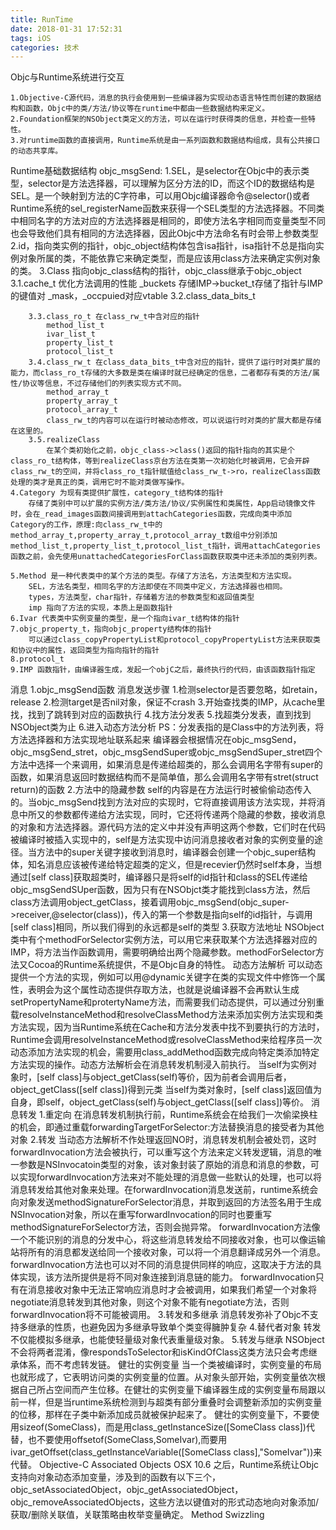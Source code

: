 ```yaml
---
title: RunTime
date: 2018-01-31 17:52:31
tags: iOS
categories: 技术
---
```


Objc与Runtime系统进行交互

	1.Objective-C源代码，消息的执行会使用到一些编译器为实现动态语言特性而创建的数据结构和函数，Objc中的类/方法/协议等在runtime中都由一些数据结构来定义。
	2.Foundation框架的NSObject类定义的方法，可以在运行时获得类的信息，并检查一些特性。
	3.对runtime函数的直接调用，Runtime系统是由一系列函数和数据结构组成，具有公共接口的动态共享库。
Runtime基础数据结构    objc_msgSend:
	1.SEL，是selector在Objc中的表示类型，selector是方法选择器，可以理解为区分方法的ID，而这个ID的数据结构是SEL。是一个映射到方法的C字符串，可以用Objc编译器命令@selector()或者Runtime系统的sel_registerName函数来获得一个SEL类型的方法选择器。不同类中相同名字的方法对应的方法选择器是相同的，即使方法名字相同而变量类型不同也会导致他们具有相同的方法选择器，因此Objc中方法命名有时会带上参数类型
	2.id，指向类实例的指针，objc_object结构体包含isa指针，isa指针不总是指向实例对象所属的类，不能依靠它来确定类型，而是应该用class方法来确定实例对象的类。
	3.Class 指向objc_class结构的指针，objc_class继承于objc_object
		3.1.cache_t 优化方法调用的性能
			_buckets 存储IMP->bucket_t存储了指针与IMP的键值对
			_mask，_occpuied对应vtable
		3.2.class_data_bits_t
	
		3.3.class_ro_t 在class_rw_t中含对应的指针
			method_list_t
			ivar_list_t
			property_list_t
			protocol_list_t
		3.4.class_rw_t 在class_data_bits_t中含对应的指针，提供了运行时对类扩展的能力，而class_ro_t存储的大多数是类在编译时就已经确定的信息，二者都存有类的方法/属性/协议等信息，不过存储他们的列表实现方式不同。
			method_array_t
			property_array_t
			protocol_array_t
			class_rw_t的内容可以在运行时被动态修改，可以说运行时对类的扩展大都是存储在这里的。
		3.5.realizeClass
			在某个类初始化之前，objc_class->class()返回的指针指向的其实是个class_ro_t结构体，等到realizeClass京台方法在类第一次初始化时被调用，它会开辟class_rw_t的空间，并将class_ro_t指针赋值给class_rw_t->ro，realizeClass函数处理的类才是真正的类，调用它时不能对类做写操作。
	4.Category 为现有类提供扩展性，category_t结构体的指针
		存储了类别中可以扩展的实例方法/类方法/协议/实例属性和类属性，App启动镜像文件时，会在_read_images函数间接调用到attachCategories函数，完成向类中添加Category的工作，原理:向class_rw_t中的method_array_t,property_array_t,protocol_array_t数组中分别添加method_list_t,property_list_t,protocol_list_t指针，调用attachCategories函数之前，会先使用unattachedCategoriesForClass函数获取类中还未添加的类别列表。
	
	5.Method 是一种代表类中的某个方法的类型。存储了方法名，方法类型和方法实现。
		SEL，方法名类型，相同名字的方法即使在不同类中定义，方法选择器也相同。
		types，方法类型，char指针，存储着方法的参数类型和返回值类型
		imp 指向了方法的实现，本质上是函数指针
	6.Ivar 代表类中实例变量的类型，是一个指向ivar_t结构体的指针
	7.objc_property_t，指向objc_property结构体的指针
		可以通过class_copyPropertyList和protocol_copyPropertyList方法来获取类和协议中的属性，返回类型为指向指针的指针
	8.protocol_t
	9.IMP 函数指针，由编译器生成，发起一个objC之后，最终执行的代码，由该函数指针指定
消息
	1.objc_msgSend函数
		消息发送步骤
			1.检测selector是否要忽略，如retain，release
			2.检测target是否nil对象，保证不crash
			3.开始查找类的IMP，从cache里找，找到了跳转到对应的函数执行
			4.找方法分发表
			5.找超类分发表，直到找到NSObject类为止
			6.进入动态方法分析
			PS：分发表指的是Class中的方法列表，将方法选择器和方法实现地址联系起来
			编译器会根据情况在objc_msgSend，objc_msgSend_stret，objc_msgSendSuper或objc_msgSendSuper_stret四个方法中选择一个来调用，如果消息是传递给超类的，那么会调用名字带有super的函数，如果消息返回时数据结构而不是简单值，那么会调用名字带有stret(struct return)的函数
	2.方法中的隐藏参数
		self的内容是在方法运行时被偷偷动态传入的。当objc_msgSend找到方法对应的实现时，它将直接调用该方法实现，并将消息中所又的参数都传递给方法实现，同时，它还将传递两个隐藏的参数，接收消息的对象和方法选择器。源代码方法的定义中并没有声明这两个参数，它们时在代码被编译时被插入实现中的，self是方法实现中访问消息接收者对象的实例变量的途径。当方法中的super关键字接收到消息时，编译器会创建一个objc_super结构体，知名消息应该被传递给特定超类的定义，但是recevier仍然时self本身，当想通过[self class]获取超类时，编译器只是将self的id指针和class的SEL传递给objc_msgSendSUper函数，因为只有在NSObjct类才能找到class方法，然后class方法调用object_getClass，接着调用objc_msgSend(objc_super->receiver,@selector(class))，传入的第一个参数是指向self的id指针，与调用[self class]相同，所以我们得到的永远都是self的类型
	3.获取方法地址
		NSObject类中有个methodForSelector实例方法，可以用它来获取某个方法选择器对应的IMP，将方法当作函数调用，需要明确给出两个隐藏参数。methodForSelector方法又Cocoa的Runtime系统提供，不是Objc自身的特性。
动态方法解析
	可以动态提供一个方法的实现，例如可以用@dynamic关键字在类的实现文件中修饰一个属性，表明会为这个属性动态提供存取方法，也就是说编译器不会再默认生成setPropertyName和protertyName方法，而需要我们动态提供，可以通过分别重载resolveInstanceMethod和resolveClassMethod方法来添加实例方法实现和类方法实现，因为当Runtime系统在Cache和方法分发表中找不到要执行的方法时，Runtime会调用resolveInstanceMethod或resolveClassMethod来给程序员一次动态添加方法实现的机会，需要用class_addMethod函数完成向特定类添加特定方法实现的操作。动态方法解析会在消息转发机制浸入前执行。
	当self为实例对象时，[self class]与object_getClass(self)等价，因为前者会调用后者，object_getClass([self class])得到元类
	当self为类对象时，[self class]返回值为自身，即self，object_getClass(self)与object_getClass([self class])等价。
消息转发
	1.重定向
		在消息转发机制执行前，Runtime系统会在给我们一次偷梁换柱的机会，即通过重载forwardingTargetForSelector:方法替换消息的接受者为其他对象
	2.转发
		当动态方法解析不作处理返回NO时，消息转发机制会被处罚，这时forwardInvocation方法会被执行，可以重写这个方法来定义转发逻辑，消息的唯一参数是NSInvocatoin类型的对象，该对象封装了原始的消息和消息的参数，可以实现forwardInvocation方法来对不能处理的消息做一些默认的处理，也可以将消息转发给其他对象来处理。在forwardInvocation消息发送前，runtime系统会向对象发送methodSignatureForSelector消息，并取到返回的方法签名用于生成NSInvocation对象，所以在重写forwardInvocation的同时也要重写methodSignatureForSelector方法，否则会抛异常。
		forwardInvocation方法像一个不能识别的消息的分发中心，将这些消息转发给不同接收对象，也可以像运输站将所有的消息都发送给同一个接收对象，可以将一个消息翻译成另外一个消息。forwardInvocation方法也可以对不同的消息提供同样的响应，这取决于方法的具体实现，该方法所提供是将不同对象连接到消息链的能力。
		forwardInvocation只有在消息接收对象中无法正常响应消息时才会被调用，如果我们希望一个对象将negotiate消息转发到其他对象，则这个对象不能有negotiate方法，否则forwardInvocation将不可能被调用。
	3.转发和多继承
		消息转发弥补了Objc不支持多继承的性质，也避免因为多继承导致单个类变得臃肿复杂
	4.替代者对象
		转发不仅能模拟多继承，也能使轻量级对象代表重量级对象。
	5.转发与继承
		NSObject不会将两者混淆，像respondsToSelector和isKindOfClass这类方法只会考虑继承体系，而不考虑转发链。
健壮的实例变量
	当一个类被编译时，实例变量的布局也就形成了，它表明访问类的实例变量的位置。从对象头部开始，实例变量依次根据自己所占空间而产生位移。在健壮的实例变量下编译器生成的实例变量布局跟以前一样，但是当runtime系统检测到与超类有部分重叠时会调整新添加的实例变量的位移，那样在子类中新添加成员就被保护起来了。
	健壮的实例变量下，不要使用sizeof(SomeClass)，而是用class_getInstanceSize([SomeClass class])代替，也不要使用offsetof(SomeClass,SomeIvar),而要用ivar_getOffset(class_getInstanceVariable([SomeClass class],"SomeIvar"))来代替。
Objective-C Associated Objects
	OSX 10.6 之后，Runtime系统让Objc支持向对象动态添加变量，涉及到的函数有以下三个，objc_setAssociatedObject，objc_getAssociatedObject，objc_removeAssociatedObjects，这些方法以键值对的形式动态地向对象添加/获取/删除关联值，关联策略由枚举变量确定。
Method Swizzling
​	